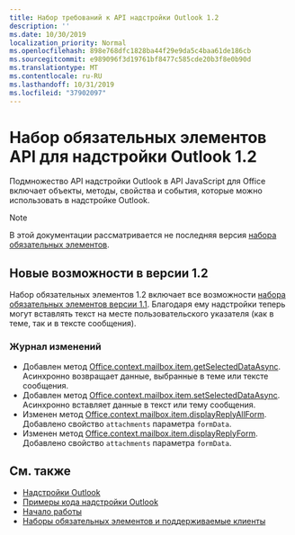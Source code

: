 ```yaml
---
title: Набор требований к API надстройки Outlook 1.2
description: ''
ms.date: 10/30/2019
localization_priority: Normal
ms.openlocfilehash: 898e768dfc1828ba44f29e9da5c4baa61de186cb
ms.sourcegitcommit: e989096f3d19761bf8477c585cde20b3f8e0b90d
ms.translationtype: MT
ms.contentlocale: ru-RU
ms.lasthandoff: 10/31/2019
ms.locfileid: "37902097"
---
```

# <a name="outlook-add-in-api-requirement-set-12"></a>Набор обязательных элементов API для надстройки Outlook 1.2

Подмножество API надстройки Outlook в API JavaScript для Office включает объекты, методы, свойства и события, которые можно использовать в надстройке Outlook.

> [!NOTE]
> В этой документации рассматривается не последняя версия [набора обязательных элементов](/office/dev/add-ins/reference/requirement-sets/outlook-api-requirement-sets). 

## <a name="whats-new-in-12"></a>Новые возможности в версии 1.2

Набор обязательных элементов 1.2 включает все возможности [набора обязательных элементов версии 1.1](../requirement-set-1.1/outlook-requirement-set-1.1.md). Благодаря ему надстройки теперь могут вставлять текст на месте пользовательского указателя (как в теме, так и в тексте сообщения).

### <a name="change-log"></a>Журнал изменений

- Добавлен метод [Office.context.mailbox.item.getSelectedDataAsync](office.context.mailbox.item.md#getselecteddataasynccoerciontype-options-callback--string). Асинхронно возвращает данные, выбранные в теме или тексте сообщения.
- Добавлен метод [Office.context.mailbox.item.setSelectedDataAsync](office.context.mailbox.item.md#setselecteddataasyncdata-options-callback). Асинхронно вставляет данные в текст или тему сообщения.
- Изменен метод [Office.context.mailbox.item.displayReplyAllForm](office.context.mailbox.item.md#displayreplyallformformdata-callback). Добавлено свойство `attachments` параметра `formData`.
- Изменен метод [Office.context.mailbox.item.displayReplyForm](office.context.mailbox.item.md#displayreplyformformdata-callback). Добавлено свойство `attachments` параметра `formData`.

## <a name="see-also"></a>См. также

- [Надстройки Outlook](/outlook/add-ins/)
- [Примеры кода надстройки Outlook](https://developer.microsoft.com/outlook/gallery/?filterBy=Outlook,Samples,Add-ins)
- [Начало работы](/outlook/add-ins/quick-start)
- [Наборы обязательных элементов и поддерживаемые клиенты](../../requirement-sets/outlook-api-requirement-sets.md)
